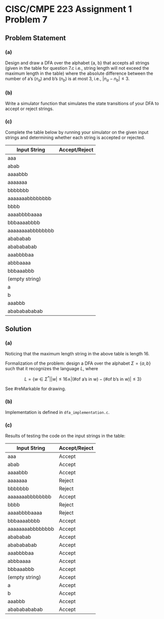 # CISC/CMPE 223 Assignment 1 Problem 7
## Problem Statement
### (a)
Design and draw a DFA over the alphabet {a, b} that accepts all strings (given in the table for question 7.c i.e., string length will not exceed the maximum length in the table) where the absolute difference between the number of a’s ($n_a$) and b’s ($n_b$) is at most 3, i.e., $|n_a − n_b| \leq 3$.
### (b)
Write a simulator function that simulates the state transitions of your DFA to accept or reject strings.
### (c)
Complete the table below by running your simulator on the given input strings and determining whether each string is accepted or rejected.

| Input String     | Accept/Reject |
| ---------------- | ------------- |
| aaa              | 
| abab | 
| aaaabbb |
|aaaaaaa |
|bbbbbbb |
|aaaaaaabbbbbbbb |
|bbbb |  
|aaaabbbbaaaa |
|bbbaaaabbbb |
|aaaaaaaabbbbbbbb |
|abababab |
|ababababab |
|aaabbbbaa |
|abbbaaaa |
|bbbaaabbb |
|(empty string)|
| a|     
| b |    
|aaabbb |
|abababababab|


## Solution
### (a)
Noticing that the maximum length string in the above table is length 16.

Formalization of the problem: design a DFA over the alphabet $\Sigma = \{a, b\}$ such that it recognizes the language $L$, where 

$$L=\{w\in\Sigma^*| |w|\leq 16 \wedge |\text{(\# of a's in w)} - \text{(\# of b's in w)}|\leq 3\}$$

See #reMarkable for drawing.
### (b)
Implementation is defined in `dfa_implementation.c`.
### (c)
Results of testing the code on the input strings in the table:

|Input String|Accept/Reject|
|------------|-------------|
|aaa|Accept|
|abab|Accept|
|aaaabbb|Accept|
|aaaaaaa|Reject|
|bbbbbbb|Reject|
|aaaaaaabbbbbbbb|Accept|
|bbbb|Reject|
|aaaabbbbaaaa|Reject|
|bbbaaaabbbb|Accept|
|aaaaaaaabbbbbbbb|Accept|
|abababab|Accept|
|ababababab|Accept|
|aaabbbbaa|Accept|
|abbbaaaa|Accept|
|bbbaaabbb|Accept|
|(empty string)|Accept|
|a|Accept|
|b|Accept|
|aaabbb|Accept|
|abababababab|Accept|